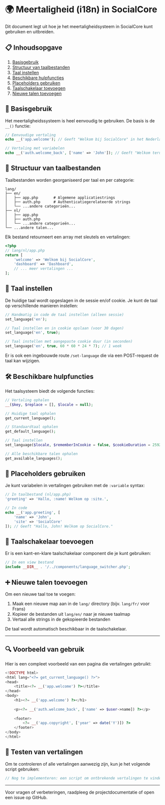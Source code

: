 # 🌍 Meertaligheid (i18n) in SocialCore

Dit document legt uit hoe je het meertaligheidsysteem in SocialCore kunt gebruiken en uitbreiden.

## 📋 Inhoudsopgave

1. [Basisgebruik](#basisgebruik)
2. [Structuur van taalbestanden](#structuur-van-taalbestanden)
3. [Taal instellen](#taal-instellen)
4. [Beschikbare hulpfuncties](#beschikbare-hulpfuncties)
5. [Placeholders gebruiken](#placeholders-gebruiken)
6. [Taalschakelaar toevoegen](#taalschakelaar-toevoegen)
7. [Nieuwe talen toevoegen](#nieuwe-talen-toevoegen)

## 🚀 Basisgebruik

Het meertaligheidssysteem is heel eenvoudig te gebruiken. De basis is de `__()` functie:

```php
// Eenvoudige vertaling
echo __('app.welcome'); // Geeft "Welkom bij SocialCore" in het Nederlands

// Vertaling met variabelen
echo __('auth.welcome_back', ['name' => 'John']); // Geeft "Welkom terug, John!" in het Nederlands
```

## 📁 Structuur van taalbestanden

Taalbestanden worden georganiseerd per taal en per categorie:

```
lang/
├── en/
│   ├── app.php       # Algemene applicatiestrings
│   ├── auth.php      # Authenticatiegerelateerde strings
│   └── ...andere categorieën...
├── nl/
│   ├── app.php
│   ├── auth.php
│   └── ...andere categorieën...
└── ...andere talen...
```

Elk bestand retourneert een array met sleutels en vertalingen:

```php
<?php
// lang/nl/app.php
return [
    'welcome' => 'Welkom bij SocialCore',
    'dashboard' => 'Dashboard',
    // ... meer vertalingen ...
];
```

## 🔄 Taal instellen

De huidige taal wordt opgeslagen in de sessie en/of cookie. Je kunt de taal op verschillende manieren instellen:

```php
// Handmatig in code de taal instellen (alleen sessie)
set_language('en');

// Taal instellen en in cookie opslaan (voor 30 dagen)
set_language('en', true);

// Taal instellen met aangepaste cookie duur (in seconden)
set_language('en', true, 60 * 60 * 24 * 7); // 1 week
```

Er is ook een ingebouwde route `/set-language` die via een POST-request de taal kan wijzigen.

## 🛠️ Beschikbare hulpfuncties

Het taalsysteem biedt de volgende functies:

```php
// Vertaling ophalen
__($key, $replace = [], $locale = null);

// Huidige taal ophalen
get_current_language();

// Standaardtaal ophalen
get_default_language();

// Taal instellen
set_language($locale, $rememberInCookie = false, $cookieDuration = 2592000);

// Alle beschikbare talen ophalen
get_available_languages();
```

## 📝 Placeholders gebruiken

Je kunt variabelen in vertalingen gebruiken met de `:variable` syntax:

```php
// In taalbestand (nl/app.php)
'greeting' => 'Hallo, :name! Welkom op :site.',

// In code
echo __('app.greeting', [
    'name' => 'John',
    'site' => 'SocialCore'
]); // Geeft "Hallo, John! Welkom op SocialCore."
```

## 🔀 Taalschakelaar toevoegen

Er is een kant-en-klare taalschakelaar component die je kunt gebruiken:

```php
// In een view bestand
include __DIR__ . '/../components/language_switcher.php';
```

## ➕ Nieuwe talen toevoegen

Om een nieuwe taal toe te voegen:

1. Maak een nieuwe map aan in de `lang/` directory (bijv. `lang/fr/` voor Frans)
2. Kopieer de bestanden uit `lang/en/` naar je nieuwe taalmap
3. Vertaal alle strings in de gekopieerde bestanden

De taal wordt automatisch beschikbaar in de taalschakelaar.

---

## 🔍 Voorbeeld van gebruik

Hier is een compleet voorbeeld van een pagina die vertalingen gebruikt:

```php
<!DOCTYPE html>
<html lang="<?= get_current_language() ?>">
<head>
    <title><?= __('app.welcome') ?></title>
</head>
<body>
    <h1><?= __('app.welcome') ?></h1>
    
    <p><?= __('auth.welcome_back', ['name' => $user->name]) ?></p>
    
    <footer>
        <?= __('app.copyright', ['year' => date('Y')]) ?>
    </footer>
</body>
</html>
```

## 🧪 Testen van vertalingen

Om te controleren of alle vertalingen aanwezig zijn, kun je het volgende script gebruiken:

```php
// Nog te implementeren: een script om ontbrekende vertalingen te vinden
```

---

Voor vragen of verbeteringen, raadpleeg de projectdocumentatie of open een issue op GitHub.
